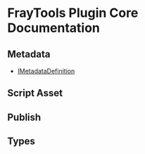 # FrayTools Plugin Core Documentation

## Metadata
  - [IMetadataDefinition](/Documentation/Interfaces/IMetadataDefinition.md)
## Script Asset
## Publish
## Types
